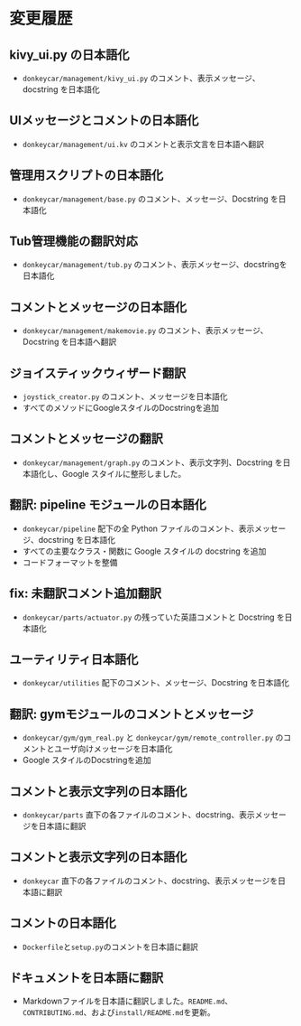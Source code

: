 # 変更履歴

## kivy_ui.py の日本語化
- `donkeycar/management/kivy_ui.py` のコメント、表示メッセージ、docstring を日本語化

## UIメッセージとコメントの日本語化
- `donkeycar/management/ui.kv` のコメントと表示文言を日本語へ翻訳

## 管理用スクリプトの日本語化
- `donkeycar/management/base.py` のコメント、メッセージ、Docstring を日本語化

## Tub管理機能の翻訳対応
- `donkeycar/management/tub.py` のコメント、表示メッセージ、docstringを日本語化

## コメントとメッセージの日本語化
- `donkeycar/management/makemovie.py` のコメント、表示メッセージ、Docstring を日本語へ翻訳

## ジョイスティックウィザード翻訳
- `joystick_creator.py` のコメント、メッセージを日本語化
- すべてのメソッドにGoogleスタイルのDocstringを追加

## コメントとメッセージの翻訳
- `donkeycar/management/graph.py` のコメント、表示文字列、Docstring を日本語化し、Google スタイルに整形しました。

## 翻訳: pipeline モジュールの日本語化
- `donkeycar/pipeline` 配下の全 Python ファイルのコメント、表示メッセージ、docstring を日本語化
- すべての主要なクラス・関数に Google スタイルの docstring を追加
- コードフォーマットを整備

## fix: 未翻訳コメント追加翻訳
- `donkeycar/parts/actuator.py` の残っていた英語コメントと Docstring を日本語化

## ユーティリティ日本語化
- `donkeycar/utilities` 配下のコメント、メッセージ、Docstring を日本語化

## 翻訳: gymモジュールのコメントとメッセージ
- `donkeycar/gym/gym_real.py` と `donkeycar/gym/remote_controller.py` のコメントとユーザ向けメッセージを日本語化
- Google スタイルのDocstringを追加

## コメントと表示文字列の日本語化
- `donkeycar/parts` 直下の各ファイルのコメント、docstring、表示メッセージを日本語に翻訳

## コメントと表示文字列の日本語化
- `donkeycar` 直下の各ファイルのコメント、docstring、表示メッセージを日本語に翻訳

## コメントの日本語化
- `Dockerfile`と`setup.py`のコメントを日本語に翻訳

## ドキュメントを日本語に翻訳
- Markdownファイルを日本語に翻訳しました。`README.md`、`CONTRIBUTING.md`、および`install/README.md`を更新。
